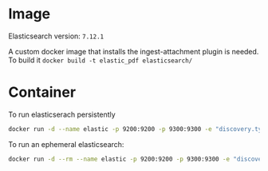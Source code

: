 # Image
Elasticsearch version: `7.12.1`

A custom docker image that installs the ingest-attachment plugin is needed. To build it `docker build -t elastic_pdf elasticsearch/`

# Container
To run elasticserach persistently

```bash
docker run -d --name elastic -p 9200:9200 -p 9300:9300 -e "discovery.type=single-node" -v elastic_data:/usr/share/elasticsearch/data elastic_pdf
```

To run an ephemeral elasticsearch: 

```bash
docker run -d --rm --name elastic -p 9200:9200 -p 9300:9300 -e "discovery.type=single-node" elastic_pdf
```
